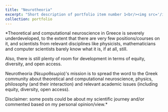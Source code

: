 ```yaml
---
title: "Neurotheoria"
excerpt: "Short description of portfolio item number 1<br/><img src='/images/500x300.png'>"
collection: portfolio
---
```


*Theoretical and computational neuroscience in Greece is severely underdeveloped, to the extent that there are very few positions/courses on it, and scientists from relevant disciplines like physicists, mathematicians and computer scientists barely know what it is, if at all, still.  

Also, there is still plenty of room for development in terms of equity, diversity, and open access.  

Neurotheoria (Νευροθεωρία)'s mission is to spread the word to the Greek community about theoretical and computational neuroscience, physics, philosophy (and their interaction) and relevant academic issues (including equity, diversity, open access).  

Disclaimer: some posts could be about my scientific journey and/or commented based on my personal opinion/view.*
